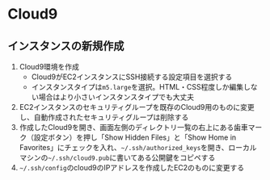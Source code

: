 # Cloud9

## インスタンスの新規作成

1. Cloud9環境を作成
   - Cloud9がEC2インスタンスにSSH接続する設定項目を選択する
   - インスタンスタイプは`m5.large`を選択。HTML・CSS程度しか編集しない場合はより小さいインスタンスタイプでも大丈夫
2. EC2インスタンスのセキュリティグループを既存のCloud9用のものに変更し、自動作成されたセキュリティグループは削除する
3. 作成したCloud9を開き、画面左側のディレクトリ一覧の右上にある歯車マーク（設定ボタン）を押し「Show Hidden Files」と「Show Home in Favorites」にチェックを入れ、`~/.ssh/authorized_keys`を開き、ローカルマシンの`~/.ssh/cloud9.pub`に書いてある公開鍵をコピペする
4. `~/.ssh/config`のcloud9のIPアドレスを作成したEC2のものに変更する
